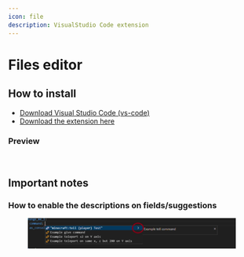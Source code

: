 ```yaml
---
icon: file
description: VisualStudio Code extension
---
```


# Files editor

## How to install

* [Download Visual Studio Code (vs-code)](https://code.visualstudio.com/download)
* [Download the extension here](https://marketplace.visualstudio.com/items?itemName=LoneDev.ia-vscode)

### Preview

<div align="left"><figure><img src="../.gitbook/assets/image (12) (1).png" alt="" width="397"><figcaption></figcaption></figure></div>

## Important notes

### How to enable the descriptions on fields/suggestions

<figure><img src="../.gitbook/assets/image (1).png" alt=""><figcaption></figcaption></figure>
